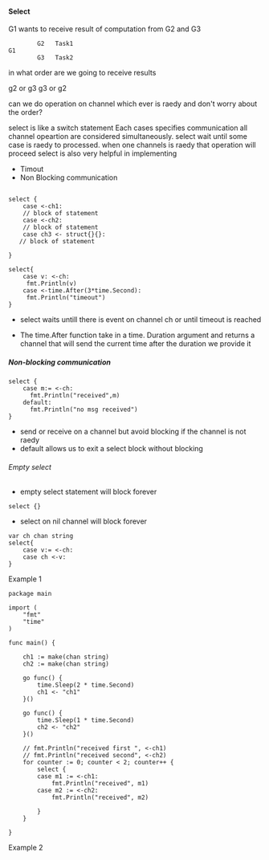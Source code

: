 #### Select

G1 wants to receive result of computation from G2 and G3

```
        G2   Task1
G1
        G3   Task2

```

in what order are we going to receive results

g2 or g3
g3 or g2

can we do operation on channel which ever is raedy and don't worry about the order?

select is like a switch statement
Each cases specifies communication
all channel opeartion are considered simultaneously.
select wait until some case is raedy to processed.
when one channels is raedy that operation will proceed
select is also very helpful in implementing
  - Timout 
  - Non Blocking communication

```

select {
    case <-ch1:
    // block of statement
    case <-ch2:
    // block of statement
    case ch3 <- struct{}{}:
   // block of statement

}
```

```
select{
    case v: <-ch:
     fmt.Println(v)
    case <-time.After(3*time.Second):
     fmt.Println("timeout")
}

```

- select waits untill there is event on channel ch or until timeout is reached

- The time.After function take in a time. Duration argument and returns a channel that will send 
the current time after the duration we provide it

##### Non-blocking communication
```
select {
    case m:= <-ch:
      fmt.Println("received",m)
    default:
      fmt.Println("no msg received")
}
```

- send or receive on a channel but avoid blocking if the channel is not raedy
- default allows us to exit a select block without blocking

###### Empty select

- empty select statement will block forever

```
select {}
```

- select on nil channel will block forever

```
var ch chan string
select{
    case v:= <-ch:
    case ch <-v:
}
```

Example 1
```
package main

import (
	"fmt"
	"time"
)

func main() {

	ch1 := make(chan string)
	ch2 := make(chan string)

	go func() {
		time.Sleep(2 * time.Second)
		ch1 <- "ch1"
	}()

	go func() {
		time.Sleep(1 * time.Second)
		ch2 <- "ch2"
	}()

	// fmt.Println("received first ", <-ch1)
	// fmt.Println("received second", <-ch2)
	for counter := 0; counter < 2; counter++ {
		select {
		case m1 := <-ch1:
			fmt.Println("received", m1)
		case m2 := <-ch2:
			fmt.Println("received", m2)

		}
	}

}

```

Example 2

```

```
